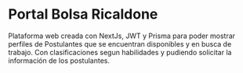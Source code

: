 # Portal Bolsa Ricaldone
Plataforma web creada con NextJs, JWT y Prisma para 
poder mostrar perfiles de Postulantes que se encuentran disponibles y en busca de trabajo.
Con clasificaciones segun habilidades y pudiendo solicitar la información de los postulantes.

